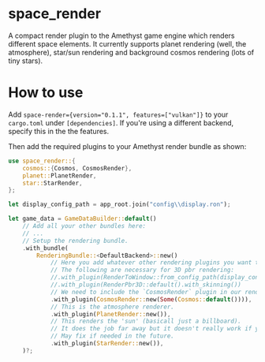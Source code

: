 [s1]: https://img.shields.io/crates/v/space_render.svg

# space_render
A compact render plugin to the Amethyst game engine which renders different space elements.
It currently supports planet rendering (well, the atmosphere), star/sun rendering and background cosmos rendering (lots of tiny stars).


# How to use
Add `space-render={version="0.1.1", features=["vulkan"]}` to your `cargo.toml` under `[dependencies]`. If you're using a different backend, specify this in the the features.

Then add the required plugins to your Amethyst render bundle as shown:
```rust
use space_render::{
    cosmos::{Cosmos, CosmosRender},
    planet::PlanetRender,
    star::StarRender,
};

let display_config_path = app_root.join("config\\display.ron");

let game_data = GameDataBuilder::default()
    // Add all your other bundles here:
    // ...
    // Setup the rendering bundle.
    .with_bundle(
        RenderingBundle::<DefaultBackend>::new()
            // Here you add whatever other rendering plugins you want to use.
            // The following are necessary for 3D pbr rendering:
            //.with_plugin(RenderToWindow::from_config_path(display_config_path).with_clear([0.0, 0.0, 0.0, 0.0]))
            //.with_plugin(RenderPbr3D::default().with_skinning())
            // We need to include the `CosmosRender` plugin in our rendering bundle in order to render the background stars.
            .with_plugin(CosmosRender::new(Some(Cosmos::default()))),
            // This is the atmosphere renderer.
            .with_plugin(PlanetRender::new()),
            // This renders the 'sun' (basicall just a billboard).
            // It does the job far away but it doesn't really work if you get up close.
            // May fix if needed in the future.
            .with_plugin(StarRender::new()),
    )?;
```
